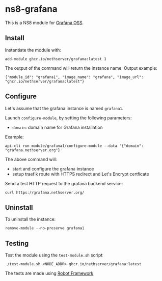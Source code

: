 # ns8-grafana

This is a NS8 module for [Grafana OSS](https://grafana.com/).

## Install

Instantiate the module with:

    add-module ghcr.io/nethserver/grafana:latest 1

The output of the command will return the instance name.
Output example:

    {"module_id": "grafana1", "image_name": "grafana", "image_url": "ghcr.io/nethserver/grafana:latest"}

## Configure

Let's assume that the grafana instance is named `grafana1`.

Launch `configure-module`, by setting the following parameters:
- `domain`: domain name for Grafana installation

Example:

    api-cli run module/grafana1/configure-module --data '{"domain": "grafana.nethserver.org"}'

The above command will:
- start and configure the grafana instance
- setup traefik route with HTTPS redirect and Let's Encrypt certficate

Send a test HTTP request to the grafana backend service:

    curl https://grafana.nethserver.org/

## Uninstall

To uninstall the instance:

    remove-module --no-preserve grafana1

## Testing

Test the module using the `test-module.sh` script:


    ./test-module.sh <NODE_ADDR> ghcr.io/nethserver/grafana:latest

The tests are made using [Robot Framework](https://robotframework.org/)
